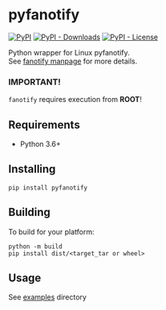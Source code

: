 # pyfanotify
[![PyPI](https://img.shields.io/pypi/v/pyfanotify)](https://pypi.org/project/pyfanotify/)
[![PyPI - Downloads](https://img.shields.io/pypi/dm/pyfanotify)](https://pypi.org/project/pyfanotify/)
[![PyPI - License](https://img.shields.io/pypi/l/pyfanotify)](https://github.com/baskiton/pyfanotify/blob/main/LICENSE)

Python wrapper for Linux pyfanotify.\
See [fanotify manpage][man_fanotify] for more details.

### IMPORTANT!
`fanotify` requires execution from **ROOT**!

## Requirements
 * Python 3.6+

## Installing
`pip install pyfanotify`

## Building
To build for your platform:
```
python -m build
pip install dist/<target_tar or wheel>
```

## Usage
See [examples][examples] directory

[man_fanotify]: https://man7.org/linux/man-pages/man7/fanotify.7.html
[examples]: https://github.com/baskiton/pyfanotify/blob/main/examples

